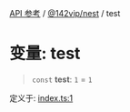 [API 参考](../../../packages.md) / [@142vip/nest](../index.md) / test

# 变量: test

> `const` **test**: `1` = `1`

定义于: [index.ts:1](https://github.com/142vip/core-x/blob/293ce1057e8ca17514533d1e98d7acd05ef45b34/packages/nest/src/index.ts#L1)
